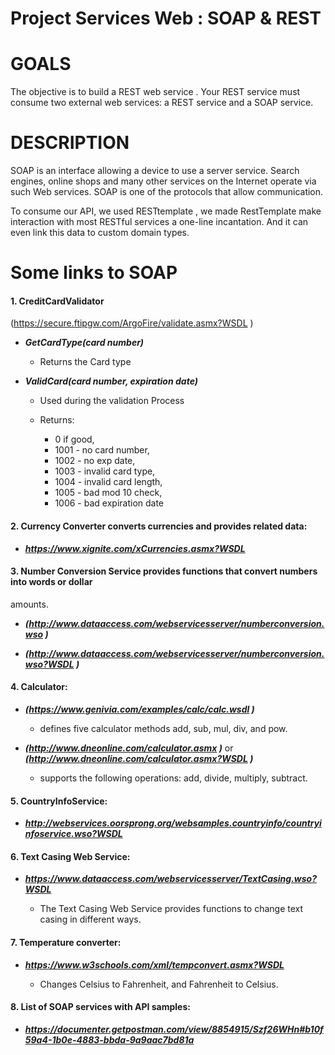<h1 text-align="center">Project Services Web : SOAP & REST</h1>

# GOALS 
The objective is to build a REST web service . Your REST service must consume two external web services: a REST service and a SOAP service.

# DESCRIPTION
SOAP is an interface allowing a device to use a server service. Search engines, online shops and many other services on the Internet operate via such Web services. SOAP is one of the protocols that allow communication.

To consume our API, we used RESTtemplate , we made RestTemplate make interaction with most RESTful services a one-line incantation. And it can even link this data to custom domain types.

# Some links to SOAP

#### 1. CreditCardValidator

(https://secure.ftipgw.com/ArgoFire/validate.asmx?WSDL )

- ***GetCardType(card number)***

  - Returns the Card type

- ***ValidCard(card number, expiration date)***
  
  - Used during the validation Process

  - Returns: 
    - 0 if good, 
    - 1001 - no card number, 
    - 1002 - no exp date, 
    - 1003 - invalid card type,
    - 1004 - invalid card length,
    - 1005 - bad mod 10 check, 
    - 1006 - bad expiration date

#### 2. Currency Converter converts currencies and provides related data:

- ***https://www.xignite.com/xCurrencies.asmx?WSDL***

#### 3. Number Conversion Service provides functions that convert numbers into words or dollar
amounts.

- ***(http://www.dataaccess.com/webservicesserver/numberconversion.wso )***

- ***(http://www.dataaccess.com/webservicesserver/numberconversion.wso?WSDL )***

#### 4. Calculator:

- ***(https://www.genivia.com/examples/calc/calc.wsdl )*** 
  - defines five calculator methods add, sub, mul, div, and pow.

- ***(http://www.dneonline.com/calculator.asmx )*** or ***(http://www.dneonline.com/calculator.asmx?WSDL )*** 
  - supports the following operations: add, divide, multiply, subtract.

#### 5. CountryInfoService: 

- ***http://webservices.oorsprong.org/websamples.countryinfo/countryinfoservice.wso?WSDL***

#### 6. Text Casing Web Service:

- ***https://www.dataaccess.com/webservicesserver/TextCasing.wso?WSDL***

  - The Text Casing Web Service provides functions to change text casing in different ways.

#### 7. Temperature converter:

- ***https://www.w3schools.com/xml/tempconvert.asmx?WSDL***

  - Changes Celsius to Fahrenheit, and Fahrenheit to Celsius.

#### 8. List of SOAP services with API samples:

- ***https://documenter.getpostman.com/view/8854915/Szf26WHn#b10f59a4-1b0e-4883-bbda-9a9aac7bd81a***
